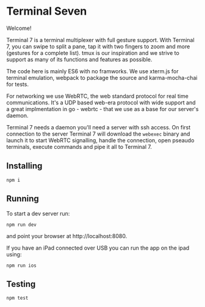 # Terminal Seven

Welcome!

Terminal 7 is a terminal multiplexer with full gesture support. 
With Terminal 7, you can swipe to split a pane, tap it with two fingers to zoom
and more (gestures for a complete list).  tmux is our inspiration and we strive
to support as many of its functions and features as possible. 

The code here is mainly ES6 with no framworks. We use xterm.js for terminal
emulation, webpack to package the source and karma-mocha-chai for tests. 

For networking we use WebRTC, the
web standard protocol for real time communications. It's a UDP based web-era 
protocol with wide support and a great implmentation in go - webrtc - that we
use as a base for our server's daemon.

Terminal 7 needs a daemon you'll need a server with ssh access. 
On first connection to the server Terminal 7 will download the `webexec` binary
and launch it to start WebRTC signalling, handle the connection, 
open pseaudo terminals, execute commands and pipe it all to Terminal 7.

## Installing

```console
npm i
```

## Running

To start a dev server run:

```console
npm run dev
```

and point your browser at http://localhost:8080.

If you have an iPad connected over USB you can run the app on the ipad using:

```console
npm run ios
```

## Testing

```console
npm test
```

